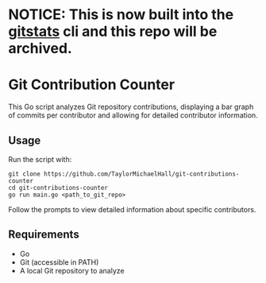 # NOTICE: This is now built into the [gitstats](https://github.com/TaylorMichaelHall/gitstats) cli and this repo will be archived.

# Git Contribution Counter

This Go script analyzes Git repository contributions, displaying a bar graph of commits per contributor and allowing for detailed contributor information.

## Usage

Run the script with:

```
git clone https://github.com/TaylorMichaelHall/git-contributions-counter
cd git-contributions-counter
go run main.go <path_to_git_repo>
```

Follow the prompts to view detailed information about specific contributors.

## Requirements

- Go
- Git (accessible in PATH)
- A local Git repository to analyze
